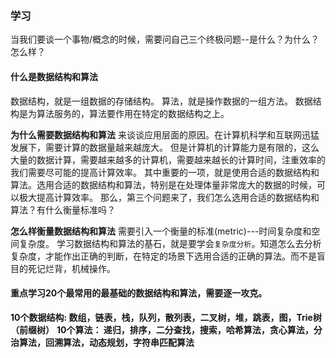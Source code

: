 ### 学习
当我们要谈一个事物/概念的时候，需要问自己三个终极问题--是什么？为什么？怎么样？

#### 什么是数据结构和算法
  数据结构，就是一组数据的存储结构。
  算法，就是操作数据的一组方法。
  数据结构是为算法服务的，算法要作用在特定的数据结构之上。

**为什么需要数据结构和算法**
  来谈谈应用层面的原因。在计算机科学和互联网迅猛发展下，需要计算的数据量越来越庞大。
  但是计算机的计算能力是有限的，这么大量的数据计算，需要越来越多的计算机，需要越来越长的计算时间，注重效率的我们需要尽可能的提高计算效率。
  其中重要的一项，就是使用合适的数据结构和算法。选用合适的数据结构和算法，特别是在处理体量非常庞大的数据的时候，可以极大提高计算效率。
  那么，第三个问题来了，我们怎么选用合适的数据结构和算法？有什么衡量标准吗？

**怎么样衡量数据结构和算法**
  需要引入一个衡量的标准(metric)---时间复杂度和空间复杂度。
  学习数据结构和算法的基石，就是要学会`复杂度分析`。知道怎么去分析复杂度，才能作出正确的判断，在特定的场景下选用合适的正确的算法。而不是盲目的死记烂背，机械操作。

#### 重点学习20个最常用的最基础的数据结构和算法，需要逐一攻克。
**10个数据结构: 数组，链表，栈，队列，散列表，二叉树，堆，跳表，图，Trie树（前缀树）**
**10个算法： 递归，排序，二分查找，搜索，哈希算法，贪心算法，分治算法，回溯算法，动态规划，字符串匹配算法**
